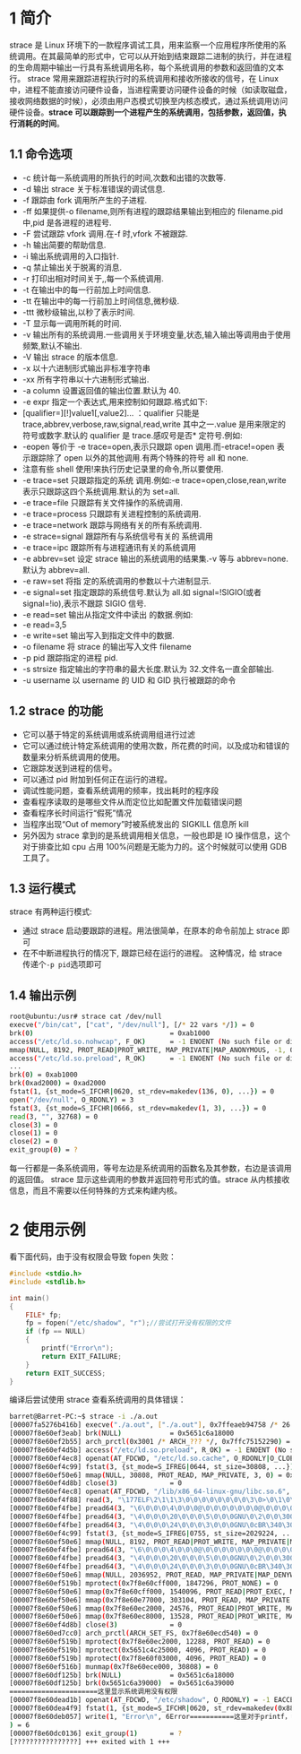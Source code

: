 # 1 简介

strace 是 Linux 环境下的一款程序调试工具，用来监察一个应用程序所使用的系统调用。在其最简单的形式中，它可以从开始到结束跟踪二进制的执行，并在进程的生命周期中输出一行具有系统调用名称，每个系统调用的参数和返回值的文本行。
strace 常用来跟踪进程执行时的系统调用和接收所接收的信号，在 Linux 中，进程不能直接访问硬件设备，当进程需要访问硬件设备的时候（如读取磁盘，接收网络数据的时候），必须由用户态模式切换至内核态模式，通过系统调用访问硬件设备。**strace 可以跟踪到一个进程产生的系统调用，包括参数，返回值，执行消耗的时间**。

## 1.1 命令选项

- -c 统计每一系统调用的所执行的时间,次数和出错的次数等.
- -d 输出 strace 关于标准错误的调试信息.
- -f 跟踪由 fork 调用所产生的子进程.
- -ff 如果提供-o filename,则所有进程的跟踪结果输出到相应的 filename.pid 中,pid 是各进程的进程号.
- -F 尝试跟踪 vfork 调用.在-f 时,vfork 不被跟踪.
- -h 输出简要的帮助信息.
- -i 输出系统调用的入口指针.
- -q 禁止输出关于脱离的消息.
- -r 打印出相对时间关于,,每一个系统调用.
- -t 在输出中的每一行前加上时间信息.
- -tt 在输出中的每一行前加上时间信息,微秒级.
- -ttt 微秒级输出,以秒了表示时间.
- -T 显示每一调用所耗的时间.
- -v 输出所有的系统调用.一些调用关于环境变量,状态,输入输出等调用由于使用频繁,默认不输出.
- -V 输出 strace 的版本信息.
- -x 以十六进制形式输出非标准字符串
- -xx 所有字符串以十六进制形式输出.
- -a column 设置返回值的输出位置.默认为 40.
- -e expr 指定一个表达式,用来控制如何跟踪.格式如下:
- [qualifier=][!]value1[,value2]... ：qualifier 只能是 trace,abbrev,verbose,raw,signal,read,write 其中之一.value 是用来限定的符号或数字.默认的 qualifier 是 trace.感叹号是否\* 定符号.例如:
- -eopen 等价于 -e trace=open,表示只跟踪 open 调用.而-etrace!=open 表示跟踪除了 open 以外的其他调用.有两个特殊的符号 all 和 none.
- 注意有些 shell 使用!来执行历史记录里的命令,所以要使用\.
- -e trace=set 只跟踪指定的系统 调用.例如:-e trace=open,close,rean,write 表示只跟踪这四个系统调用.默认的为 set=all.
- -e trace=file 只跟踪有关文件操作的系统调用.
- -e trace=process 只跟踪有关进程控制的系统调用.
- -e trace=network 跟踪与网络有关的所有系统调用.
- -e strace=signal 跟踪所有与系统信号有关的 系统调用
- -e trace=ipc 跟踪所有与进程通讯有关的系统调用
- -e abbrev=set 设定 strace 输出的系统调用的结果集.-v 等与 abbrev=none.默认为 abbrev=all.
- -e raw=set 将指 定的系统调用的参数以十六进制显示.
- -e signal=set 指定跟踪的系统信号.默认为 all.如 signal=!SIGIO(或者 signal=!io),表示不跟踪 SIGIO 信号.
- -e read=set 输出从指定文件中读出 的数据.例如:
- -e read=3,5
- -e write=set 输出写入到指定文件中的数据.
- -o filename 将 strace 的输出写入文件 filename
- -p pid 跟踪指定的进程 pid.
- -s strsize 指定输出的字符串的最大长度.默认为 32.文件名一直全部输出.
- -u username 以 username 的 UID 和 GID 执行被跟踪的命令

## 1.2 strace 的功能

- 它可以基于特定的系统调用或系统调用组进行过滤
- 它可以通过统计特定系统调用的使用次数，所花费的时间，以及成功和错误的数量来分析系统调用的使用。
- 它跟踪发送到进程的信号。
- 可以通过 pid 附加到任何正在运行的进程。
- 调试性能问题，查看系统调用的频率，找出耗时的程序段
- 查看程序读取的是哪些文件从而定位比如配置文件加载错误问题
- 查看程序长时间运行“假死”情况
- 当程序出现“Out of memory”时被系统发出的 SIGKILL 信息所 kill
- 另外因为 strace 拿到的是系统调用相关信息，一般也即是 IO 操作信息，这个对于排查比如 cpu 占用 100%问题是无能为力的。这个时候就可以使用 GDB 工具了。

## 1.3 运行模式

strace 有两种运行模式:

- 通过 strace 启动要跟踪的进程。用法很简单，在原本的命令前加上 strace 即可
- 在不中断进程执行的情况下, 跟踪已经在运行的进程。 这种情况，给 strace 传递个`-p pid`选项即可

## 1.4 输出示例

```bash
root@ubuntu:/usr# strace cat /dev/null
execve("/bin/cat", ["cat", "/dev/null"], [/* 22 vars */]) = 0
brk(0)                                  = 0xab1000
access("/etc/ld.so.nohwcap", F_OK)      = -1 ENOENT (No such file or directory)
mmap(NULL, 8192, PROT_READ|PROT_WRITE, MAP_PRIVATE|MAP_ANONYMOUS, -1, 0) = 0x7f29379a7000
access("/etc/ld.so.preload", R_OK)      = -1 ENOENT (No such file or directory)
...
brk(0) = 0xab1000
brk(0xad2000) = 0xad2000
fstat(1, {st_mode=S_IFCHR|0620, st_rdev=makedev(136, 0), ...}) = 0
open("/dev/null", O_RDONLY) = 3
fstat(3, {st_mode=S_IFCHR|0666, st_rdev=makedev(1, 3), ...}) = 0
read(3, "", 32768) = 0
close(3) = 0
close(1) = 0
close(2) = 0
exit_group(0) = ?
```

每一行都是一条系统调用，等号左边是系统调用的函数名及其参数，右边是该调用的返回值。 strace 显示这些调用的参数并返回符号形式的值。strace 从内核接收信息，而且不需要以任何特殊的方式来构建内核。

# 2 使用示例

看下面代码，由于没有权限会导致 fopen 失败：

```c
#include <stdio.h>
#include <stdlib.h>

int main()
{
    FILE* fp;
    fp = fopen("/etc/shadow", "r");//尝试打开没有权限的文件
    if (fp == NULL)
    {
        printf("Error\n");
        return EXIT_FAILURE;
    }
    return EXIT_SUCCESS;
}
```

编译后尝试使用 strace 查看系统调用的具体错误：

```bash
barret@Barret-PC:~$ strace -i ./a.out
[00007fa5276b416b] execve("./a.out", ["./a.out"], 0x7ffeaeb94758 /* 26 vars */) = 0
[00007f8e60ef3eab] brk(NULL)            = 0x5651c6a18000
[00007f8e60ef2b55] arch_prctl(0x3001 /* ARCH_??? */, 0x7ffc75152290) = -1 EINVAL (Invalid argument)
[00007f8e60ef4d5b] access("/etc/ld.so.preload", R_OK) = -1 ENOENT (No such file or directory)
[00007f8e60ef4ec8] openat(AT_FDCWD, "/etc/ld.so.cache", O_RDONLY|O_CLOEXEC) = 3
[00007f8e60ef4c99] fstat(3, {st_mode=S_IFREG|0644, st_size=30808, ...}) = 0
[00007f8e60ef50e6] mmap(NULL, 30808, PROT_READ, MAP_PRIVATE, 3, 0) = 0x7f8e60ece000
[00007f8e60ef4d8b] close(3)             = 0
[00007f8e60ef4ec8] openat(AT_FDCWD, "/lib/x86_64-linux-gnu/libc.so.6", O_RDONLY|O_CLOEXEC) = 3
[00007f8e60ef4f88] read(3, "\177ELF\2\1\1\3\0\0\0\0\0\0\0\0\3\0>\0\1\0\0\0\360q\2\0\0\0\0\0"..., 832) = 832
[00007f8e60ef4fbe] pread64(3, "\6\0\0\0\4\0\0\0@\0\0\0\0\0\0\0@\0\0\0\0\0\0\0@\0\0\0\0\0\0\0"..., 784, 64) = 784
[00007f8e60ef4fbe] pread64(3, "\4\0\0\0\20\0\0\0\5\0\0\0GNU\0\2\0\0\300\4\0\0\0\3\0\0\0\0\0\0\0", 32, 848) = 32
[00007f8e60ef4fbe] pread64(3, "\4\0\0\0\24\0\0\0\3\0\0\0GNU\0cBR\340\305\370\2609W\242\345)q\235A\1"..., 68, 880) = 68
[00007f8e60ef4c99] fstat(3, {st_mode=S_IFREG|0755, st_size=2029224, ...}) = 0
[00007f8e60ef50e6] mmap(NULL, 8192, PROT_READ|PROT_WRITE, MAP_PRIVATE|MAP_ANONYMOUS, -1, 0) = 0x7f8e60ecc000
[00007f8e60ef4fbe] pread64(3, "\6\0\0\0\4\0\0\0@\0\0\0\0\0\0\0@\0\0\0\0\0\0\0@\0\0\0\0\0\0\0"..., 784, 64) = 784
[00007f8e60ef4fbe] pread64(3, "\4\0\0\0\20\0\0\0\5\0\0\0GNU\0\2\0\0\300\4\0\0\0\3\0\0\0\0\0\0\0", 32, 848) = 32
[00007f8e60ef4fbe] pread64(3, "\4\0\0\0\24\0\0\0\3\0\0\0GNU\0cBR\340\305\370\2609W\242\345)q\235A\1"..., 68, 880) = 68
[00007f8e60ef50e6] mmap(NULL, 2036952, PROT_READ, MAP_PRIVATE|MAP_DENYWRITE, 3, 0) = 0x7f8e60cda000
[00007f8e60ef519b] mprotect(0x7f8e60cff000, 1847296, PROT_NONE) = 0
[00007f8e60ef50e6] mmap(0x7f8e60cff000, 1540096, PROT_READ|PROT_EXEC, MAP_PRIVATE|MAP_FIXED|MAP_DENYWRITE, 3, 0x25000) = 0x7f8e60cff000
[00007f8e60ef50e6] mmap(0x7f8e60e77000, 303104, PROT_READ, MAP_PRIVATE|MAP_FIXED|MAP_DENYWRITE, 3, 0x19d000) = 0x7f8e60e77000
[00007f8e60ef50e6] mmap(0x7f8e60ec2000, 24576, PROT_READ|PROT_WRITE, MAP_PRIVATE|MAP_FIXED|MAP_DENYWRITE, 3, 0x1e7000) = 0x7f8e60ec2000
[00007f8e60ef50e6] mmap(0x7f8e60ec8000, 13528, PROT_READ|PROT_WRITE, MAP_PRIVATE|MAP_FIXED|MAP_ANONYMOUS, -1, 0) = 0x7f8e60ec8000
[00007f8e60ef4d8b] close(3)             = 0
[00007f8e60ed7cc0] arch_prctl(ARCH_SET_FS, 0x7f8e60ecd540) = 0
[00007f8e60ef519b] mprotect(0x7f8e60ec2000, 12288, PROT_READ) = 0
[00007f8e60ef519b] mprotect(0x5651c4c25000, 4096, PROT_READ) = 0
[00007f8e60ef519b] mprotect(0x7f8e60f03000, 4096, PROT_READ) = 0
[00007f8e60ef516b] munmap(0x7f8e60ece000, 30808) = 0
[00007f8e60df125b] brk(NULL)            = 0x5651c6a18000
[00007f8e60df125b] brk(0x5651c6a39000)  = 0x5651c6a39000
======================这里显示系统调用没有权限
[00007f8e60dead1b] openat(AT_FDCWD, "/etc/shadow", O_RDONLY) = -1 EACCES (Permission denied)
[00007f8e60dea4f9] fstat(1, {st_mode=S_IFCHR|0620, st_rdev=makedev(0x88, 0x1), ...}) = 0
[00007f8e60deb057] write(1, "Error\n", 6Error===========这里对于printf，打印Error
) = 6
[00007f8e60dc0136] exit_group(1)        = ?
[????????????????] +++ exited with 1 +++
```
